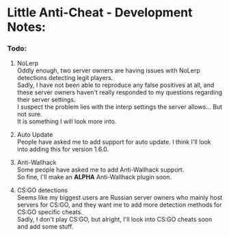 # Little Anti-Cheat - Development Notes:

### Todo:

1. NoLerp\
Oddly enough, two server owners are having issues with NoLerp detections detecting legit players.\
Sadly, I have not been able to reproduce any false positives at all, and these server owners haven't really responded to my questions regarding their server settings.\
I suspect the problem lies with the interp settings the server allows... But not sure.\
It is something I will look more into.

2. Auto Update\
People have asked me to add support for auto update. I think I'll look into adding this for version 1.6.0.

3. Anti-Wallhack\
Some people have asked me to add Anti-Wallhack support.\
So fine, I'll make an **ALPHA** Anti-Wallhack plugin soon.

4. CS:GO detections\
Seems like my biggest users are Russian server owners who mainly host servers for CS:GO, and they want me to add more detection methods for CS:GO specific cheats.\
Sadly, I don't play CS:GO, but alright, I'll look into CS:GO cheats soon and add some stuff.
